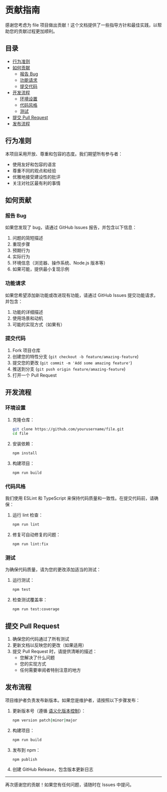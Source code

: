 # 贡献指南

感谢您考虑为 file 项目做出贡献！这个文档提供了一些指导方针和最佳实践，以帮助您的贡献过程更加顺利。

## 目录

- [行为准则](#行为准则)
- [如何贡献](#如何贡献)
  - [报告 Bug](#报告-bug)
  - [功能请求](#功能请求)
  - [提交代码](#提交代码)
- [开发流程](#开发流程)
  - [环境设置](#环境设置)
  - [代码风格](#代码风格)
  - [测试](#测试)
- [提交 Pull Request](#提交-pull-request)
- [发布流程](#发布流程)

## 行为准则

本项目采用开放、尊重和包容的态度。我们期望所有参与者：

- 使用友好和包容的语言
- 尊重不同的观点和经验
- 优雅地接受建设性的批评
- 关注对社区最有利的事情

## 如何贡献

### 报告 Bug

如果您发现了 bug，请通过 GitHub Issues 报告，并包含以下信息：

1. 问题的简短描述
2. 重现步骤
3. 预期行为
4. 实际行为
5. 环境信息（浏览器、操作系统、Node.js 版本等）
6. 如果可能，提供最小复现示例

### 功能请求

如果您希望添加新功能或改进现有功能，请通过 GitHub Issues 提交功能请求，并包含：

1. 功能的详细描述
2. 使用场景和动机
3. 可能的实现方式（如果有）

### 提交代码

1. Fork 项目仓库
2. 创建您的特性分支 (`git checkout -b feature/amazing-feature`)
3. 提交您的更改 (`git commit -m 'Add some amazing feature'`)
4. 推送到分支 (`git push origin feature/amazing-feature`)
5. 打开一个 Pull Request

## 开发流程

### 环境设置

1. 克隆仓库：

   ```bash
   git clone https://github.com/yourusername/file.git
   cd file
   ```

2. 安装依赖：

   ```bash
   npm install
   ```

3. 构建项目：
   ```bash
   npm run build
   ```

### 代码风格

我们使用 ESLint 和 TypeScript 来保持代码质量和一致性。在提交代码前，请确保：

1. 运行 lint 检查：

   ```bash
   npm run lint
   ```

2. 修复可自动修复的问题：
   ```bash
   npm run lint:fix
   ```

### 测试

为确保代码质量，请为您的更改添加适当的测试：

1. 运行测试：

   ```bash
   npm test
   ```

2. 检查测试覆盖率：
   ```bash
   npm run test:coverage
   ```

## 提交 Pull Request

1. 确保您的代码通过了所有测试
2. 更新文档以反映您的更改（如果适用）
3. 提交 Pull Request 时，请提供清晰的描述：
   - 您解决了什么问题
   - 您的实现方式
   - 任何需要审阅者特别注意的地方

## 发布流程

项目维护者负责发布新版本。如果您是维护者，请按照以下步骤发布：

1. 更新版本号（遵循 [语义化版本控制](https://semver.org/lang/zh-CN/)）：

   ```bash
   npm version patch|minor|major
   ```

2. 构建项目：

   ```bash
   npm run build
   ```

3. 发布到 npm：

   ```bash
   npm publish
   ```

4. 创建 GitHub Release，包含版本更新日志

---

再次感谢您的贡献！如果您有任何问题，请随时在 Issues 中提问。
